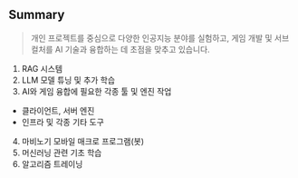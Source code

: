 
## Summary

> 개인 프로젝트를 중심으로 다양한 인공지능 분야를 실험하고, 게임 개발 및 서브컬처를 AI 기술과 융합하는 데 초점을 맞추고 있습니다.

1) RAG 시스템
2) LLM 모델 튜닝 및 추가 학습
3) AI와 게임 융합에 필요한 각종 툴 및 엔진 작업
 - 클라이언트, 서버 엔진
 - 인프라 및 각종 기타 도구
4) 마비노기 모바일 매크로 프로그램(봇)
5) 머신러닝 관련 기초 학습
6) 알고리즘 트레이닝
